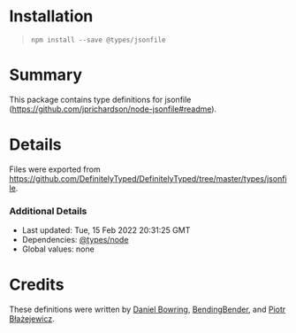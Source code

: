 # Installation
> `npm install --save @types/jsonfile`

# Summary
This package contains type definitions for jsonfile (https://github.com/jprichardson/node-jsonfile#readme).

# Details
Files were exported from https://github.com/DefinitelyTyped/DefinitelyTyped/tree/master/types/jsonfile.

### Additional Details
 * Last updated: Tue, 15 Feb 2022 20:31:25 GMT
 * Dependencies: [@types/node](https://npmjs.com/package/@types/node)
 * Global values: none

# Credits
These definitions were written by [Daniel Bowring](https://github.com/dbowring), [BendingBender](https://github.com/BendingBender), and [Piotr Błażejewicz](https://github.com/peterblazejewicz).
